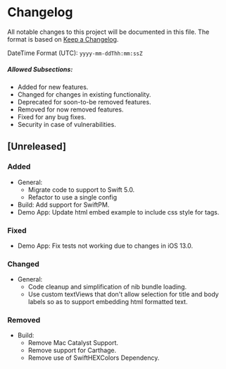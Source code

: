 # Changelog
All notable changes to this project will be documented in this file.
The format is based on [Keep a Changelog](https://keepachangelog.com/en/1.0.0/).

DateTime Format (UTC): `yyyy-mm-ddThh:mm:ssZ`

##### Allowed Subsections:
- Added for new features.
- Changed for changes in existing functionality.
- Deprecated for soon-to-be removed features.
- Removed for now removed features.
- Fixed for any bug fixes.
- Security in case of vulnerabilities.

## [Unreleased]
### Added
- General:
  - Migrate code to support to Swift 5.0.
  - Refactor to use a single config
- Build: Add support for SwiftPM.
- Demo App: Update html embed example to include css style for tags.

### Fixed
- Demo App: Fix tests not working due to changes in iOS 13.0.

### Changed
- General:
  - Code cleanup and simplification of nib bundle loading.
  - Use custom textViews that don't allow selection for title and body labels so
    as to support embedding html formatted text.

### Removed
- Build:
  - Remove Mac Catalyst Support.
  - Remove support for Carthage.
  - Remove use of SwiftHEXColors Dependency.
